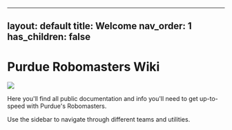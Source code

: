 

---
layout: default
title: Welcome
nav_order: 1
has_children: false
---

# Purdue Robomasters Wiki

![](https://avatars.githubusercontent.com/u/36384087?s=280&v=4)

Here you'll find all public documentation and info you'll need to get up-to-speed with Purdue's Robomasters.

Use the sidebar to navigate through different teams and utilities.
